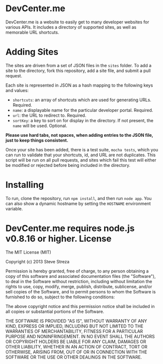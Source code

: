 DevCenter.me
=

DevCenter.me is a website to easily get to many developer websites for various APIs. It includes a directory of supported sites, as well as memorable URL shortcuts.

Adding Sites
=

The sites are driven from a set of JSON files in the `sites` folder. To add a site to the directory, fork this repository, add a site file, and submit a pull request.

Each site is represented in JSON as a hash mapping to the following keys and values:

- `shortcuts`: an array of shortcuts which are used for generating URLs. Required.
- `name`: a displayable name for the particular developer portal. Required.
- `url`: the URL to redirect to. Required.
- `sortKey`: a key to sort on for display in the directory. If not present, the `name` will be used. Optional.

**Please use hard tabs, not spaces, when adding entries to the JSON file, just to keep things consistent.**

Once your site has been added, there is a test suite, `mocha tests`, which you can run to validate that your shortcuts, id, and URL are not duplicates. This script will be run on all pull requests, and sites which fail this test will either be modified or rejected before being included in the directory.

Installing
=

To run, clone the repository, run `npm install`, and then run `node app`. You can also show a dynamic hostname by setting the `HOSTNAME` environment variable.

DevCenter.me requires node.js v0.8.16 or higher.
License
=

The MIT License (MIT)

Copyright (c) 2013 Steve Streza

Permission is hereby granted, free of charge, to any person obtaining a copy
of this software and associated documentation files (the "Software"), to deal
in the Software without restriction, including without limitation the rights
to use, copy, modify, merge, publish, distribute, sublicense, and/or sell
copies of the Software, and to permit persons to whom the Software is
furnished to do so, subject to the following conditions:

The above copyright notice and this permission notice shall be included in
all copies or substantial portions of the Software.

THE SOFTWARE IS PROVIDED "AS IS", WITHOUT WARRANTY OF ANY KIND, EXPRESS OR
IMPLIED, INCLUDING BUT NOT LIMITED TO THE WARRANTIES OF MERCHANTABILITY,
FITNESS FOR A PARTICULAR PURPOSE AND NONINFRINGEMENT. IN NO EVENT SHALL THE
AUTHORS OR COPYRIGHT HOLDERS BE LIABLE FOR ANY CLAIM, DAMAGES OR OTHER
LIABILITY, WHETHER IN AN ACTION OF CONTRACT, TORT OR OTHERWISE, ARISING FROM,
OUT OF OR IN CONNECTION WITH THE SOFTWARE OR THE USE OR OTHER DEALINGS IN
THE SOFTWARE.
